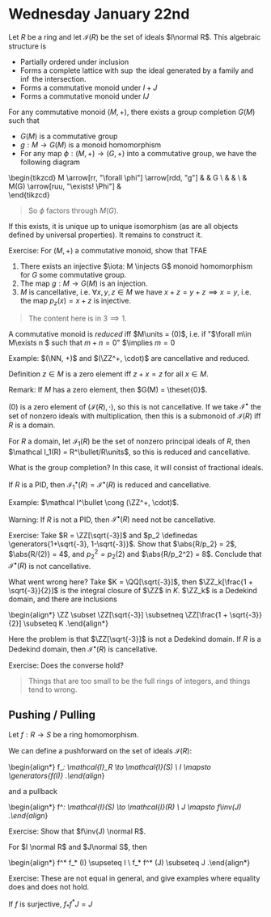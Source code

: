 # Wednesday January 22nd

Let $R$ be a ring and let $\mathcal{I} (R)$ be the set of ideals $I\normal R$. 
This algebraic structure is

- Partially ordered under inclusion
- Forms a complete lattice with $\sup$ the ideal generated by a family and $\inf$ the intersection.
- Forms a commutative monoid under $I+J$
- Forms a commutative monoid under $IJ$

For any commutative monoid $(M, +)$, there exists a group completion $G(M)$ such that

- $G(M)$ is a commutative group
- $g: M \to G(M)$ is a monoid homomorphism
- For any map $\phi: (M, +) \to (G, +)$  into a commutative group, we have the following diagram

\begin{tikzcd}
M \arrow[rr, "\forall \phi"] \arrow[rdd, "g"] &                                   & G \\
                                              &                                   &   \\
                                              & M(G) \arrow[ruu, "\exists! \Phi"] &  
\end{tikzcd}

> So $\phi$ factors through $M(G)$.

If this exists, it is unique up to unique isomorphism (as are all objects defined by universal properties).
It remains to construct it.

Exercise:
For $(M, +)$ a commutative monoid, show that TFAE

1. There exists an injective $\iota: M \injects G$ monoid homomorphism for $G$ some commutative group.
2. The map $g: M \to G(M)$ is an injection.
3. $M$ is cancellative, i.e. $\forall x,y,z\in M$ we have $x+z = y+z \implies x = y$, i.e. the map $p_z(x) = x + z$ is injective.

> The content here is in $3 \implies 1$.

A commutative monoid is *reduced* iff $M\units = (0)$, i.e. if "$\forall m\in M\exists n $ such that $m+n = 0$" $\implies $m=0$

Example:
$(\NN, +)$ and $(\ZZ^+, \cdot)$ are cancellative and reduced.

Definition
$z\in M$ is a zero element iff $z+x = z$ for all $x\in M$.

Remark:
If $M$ has a zero element, then $G(M) = \theset{0}$.

$(0)$ is a zero element of $(\mathcal I(R), \cdot)$, so this is not cancellative.
If we take $\mathcal{I}^\bullet$ the set of nonzero ideals with multiplication, then this is a submonoid of $\mathcal{I}(R)$ iff $R$ is a domain.

For $R$ a domain, let $\mathcal{I}_1(R)$ be the set of nonzero principal ideals of $R$, then $\mathcal I_1(R) = R^\bullet/R\units$, so this is reduced and cancellative.

What is the group completion? 
In this case, it will consist of fractional ideals.

If $R$ is a PID, then $\mathcal I_1^\bullet(R) = \mathcal I^\bullet (R)$ is reduced and cancellative.

Example:
$\mathcal I^\bullet \cong (\ZZ^+, \cdot)$.

Warning:
If $R$ is not a PID, then $\mathcal I^\bullet(R)$ need not be cancellative.

Exercise:
Take $R = \ZZ[\sqrt{-3}]$ and $p_2 \definedas \generators{1+\sqrt{-3}, 1-\sqrt{-3}}$.
Show that $\abs{R/p_2} = 2$, $\abs{R/(2)} = 4$, and $p_2^2 = p_2(2)$ and $\abs{R/p_2^2} = 8$.
Conclude that $\mathcal I^\bullet(R)$ is not cancellative.

What went wrong here?
Take $K = \QQ[\sqrt{-3}]$, then $\ZZ_k[\frac{1 + \sqrt{-3}}{2}]$ is the integral closure of $\ZZ$ in $K$.
$\ZZ_k$ is a Dedekind domain, and there are inclusions

\begin{align*}
\ZZ \subset \ZZ[\sqrt{-3}] \subsetneq \ZZ[\frac{1 + \sqrt{-3}}{2}] \subseteq K
.\end{align*}

Here the problem is that $\ZZ[\sqrt{-3}]$ is not a Dedekind domain.
If $R$ is a Dedekind domain, then $\mathcal I^\bullet(R)$ is cancellative.

Exercise:
Does the converse hold?

> Things that are too small to be the full rings of integers, and things tend to wrong.

## Pushing / Pulling

Let $f: R\to S$ be a ring homomorphism.

We can define a pushforward on the set of ideals $\mathcal{I}(R)$:

\begin{align*}
f_*: \mathcal{I}_R \to \mathcal{I}(S) \\
I \mapsto \generators{f(I)}
.\end{align*}

and a pullback

\begin{align*}
f^*: \mathcal{I}(S) \to \mathcal{I}(R) \\
J \mapsto f\inv(J)
.\end{align*}

Exercise:
Show that $f\inv(J) \normal R$.

For $I \normal R$ and $J\normal S$, then 

\begin{align*}
f^* f_* (I) \supseteq I \\
f_* f^* (J) \subseteq J
.\end{align*}

Exercise:
These are not equal in general, and give examples where equality does and does not hold.

If $f$ is surjective, $f_* f^* J = J$

